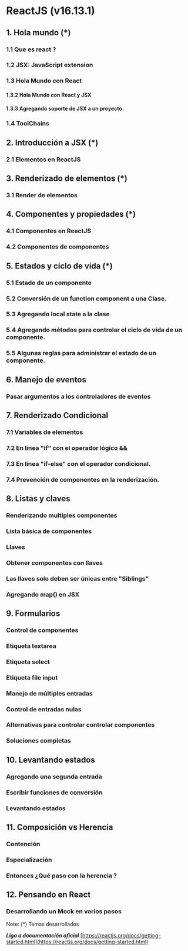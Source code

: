 ﻿

# ReactJS (v16.13.1)
## 1. Hola mundo (*)
### 1.1 Que es react ? 
### 1.2 JSX: JavaScript extension
### 1.3 Hola Mundo con React
#### 1.3.2 Hola Mundo con React y JSX
#### 1.3.3 Agregando soporte de JSX a un proyecto.
### 1.4 ToolChains
## 2. Introducción a JSX (*)
### 2.1 Elementos en ReactJS

## 3. Renderizado de elementos (*)
### 3.1 Render de elementos
## 4. Componentes y propiedades (*)
### 4.1 Componentes en ReactJS
### 4.2 Componentes de componentes
## 5. Estados y ciclo de vida (*)
### 5.1 Estado de un componente
### 5.2 Conversión de un function component a una Clase.
### 5.3 Agregando local state a la clase 
### 5.4 Agregando métodos para controlar el ciclo de vida de un componente.
### 5.5 Algunas reglas para administrar el estado de un componente.

## 6. Manejo de eventos
### Pasar argumentos a los controladores de eventos
## 7. Renderizado Condicional
### 7.1 Variables de elementos
### 7.2 En línea "if" con el operador lógico &&
### 7.3 En línea "if-else" con el operador condicional. 
### 7.4 Prevención de componentes en la renderización.
## 8. Listas y claves
### Renderizando multiples componentes
### Lista básica de componentes
### Llaves
### Obtener componentes con llaves
### Las llaves solo deben ser únicas entre "Siblings"
### Agregando map() en JSX
## 9. Formularios
### Control de componentes 
### Etiqueta textarea 
### Etiqueta select
### Etiqueta file input
### Manejo de múltiples entradas
### Control de entradas nulas
###  Alternativas para controlar controlar componentes
### Soluciones completas
## 10. Levantando estados
### Agregando una segunda entrada
### Escribir funciones de conversión
### Levantando estados
## 11. Composición vs Herencia
### Contención
### Especialización
### Entonces ¿Qué paso con la herencia ?
## 12. Pensando en React
### Desarrollando un Mock en varios pasos

Note: (*) Temas desarrollados

***Liga a documentación oficial***
[https://reactjs.org/docs/getting-started.html](https://reactjs.org/docs/getting-started.html)

